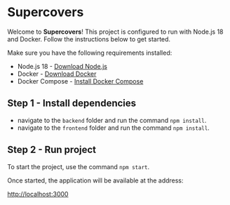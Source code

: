 # Supercovers

Welcome to **Supercovers**! This project is configured to run with Node.js 18 and Docker. Follow the instructions below to get started.

Make sure you have the following requirements installed:

- Node.js 18 - [Download Node.js](https://nodejs.org/)
- Docker - [Download Docker](https://www.docker.com/get-started)
- Docker Compose - [Install Docker Compose](https://docs.docker.com/compose/install/)

## Step 1 - Install dependencies

- navigate to the `backend` folder and run the command `npm install`.
- navigate to the `frontend` folder and run the command `npm install`.

## Step 2 - Run project

To start the project, use the command `npm start`.

Once started, the application will be available at the address:

[http://localhost:3000](http://localhost:3000)
